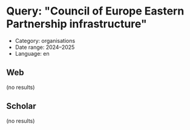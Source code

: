 # Query: "Council of Europe Eastern Partnership infrastructure"
- Category: organisations
- Date range: 2024–2025
- Language: en

## Web

(no results)

## Scholar

(no results)

